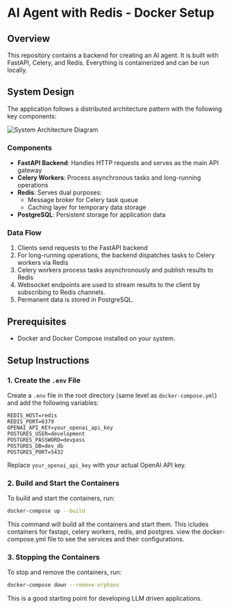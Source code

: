 # AI Agent with Redis - Docker Setup

## Overview
This repository contains a backend for creating an AI agent. It is built with FastAPI, Celery, and Redis. Everything is containerized and can be run locally.

## System Design
The application follows a distributed architecture pattern with the following key components:

![System Architecture Diagram](../static/system-architecture.png)

### Components
- **FastAPI Backend**: Handles HTTP requests and serves as the main API gateway
- **Celery Workers**: Process asynchronous tasks and long-running operations
- **Redis**: Serves dual purposes:
  - Message broker for Celery task queue
  - Caching layer for temporary data storage
- **PostgreSQL**: Persistent storage for application data

### Data Flow
1. Clients send requests to the FastAPI backend
2. For long-running operations, the backend dispatches tasks to Celery workers via Redis
3. Celery workers process tasks asynchronously and publish results to Redis
4. Websocket endpoints are used to stream results to the client by subscribing to Redis channels.
5. Permanent data is stored in PostgreSQL.

## Prerequisites
- Docker and Docker Compose installed on your system.

## Setup Instructions

### 1. Create the `.env` File
Create a `.env` file in the root directory (same level as `docker-compose.yml`) and add the following variables:

```env
REDIS_HOST=redis
REDIS_PORT=6379
OPENAI_API_KEY=your_openai_api_key
POSTGRES_USER=development
POSTGRES_PASSWORD=devpass
POSTGRES_DB=dev_db
POSTGRES_PORT=5432
```
Replace `your_openai_api_key` with your actual OpenAI API key.


### 2. Build and Start the Containers
To build and start the containers, run:

```bash
docker-compose up --build
```
This command will build all the containers and start them. This icludes containers for fastapi, celery workers, redis, and postgres. view the docker-compose.yml file to see the services and their configurations.

### 3. Stopping the Containers
To stop and remove the containers, run:

```bash
docker-compose down --remove-orphans
```

This is a good starting point for developing LLM driven applications.
